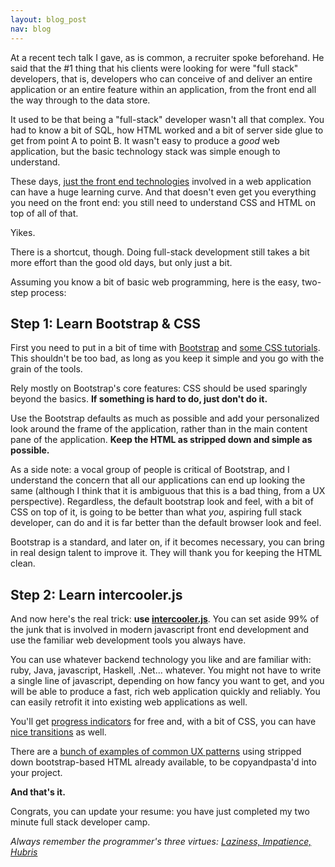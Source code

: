 ```yaml
---
layout: blog_post
nav: blog
---
```


At a recent tech talk I gave, as is common, a recruiter spoke beforehand.  He said that the #1 thing that his clients
were looking for were "full stack" developers, that is, developers who can conceive of and deliver an entire application
or an entire feature within an application, from the front end all the way through to the data store.

It used to be that being a "full-stack" developer wasn't all that complex.  You had to know a bit of SQL, how HTML worked and
a bit of server side glue to get from point A to point B.  It wasn't easy to produce a *good* web application, but 
the basic technology stack was simple enough to understand.

These days, [just the front end technologies](https://hackernoon.com/how-it-feels-to-learn-javascript-in-2016-d3a717dd577f#.dwh66ycs0) 
involved in a web application can have a huge learning curve.  And that doesn't even get you everything you need on the 
front end: you still need to understand CSS and HTML on top of all of that.  

Yikes.

There is a shortcut, though.  Doing full-stack development still takes a bit more effort than the good old days, but only
just a bit.
 
Assuming you know a bit of basic web programming, here is the easy, two-step process:

## Step 1: Learn Bootstrap &amp; CSS

First you need to put in a bit of time with [Bootstrap](http://getbootstrap.com/) and
[some CSS tutorials](http://www.skilledup.com/articles/best-free-css-tutorials). This shouldn't be too bad, as long as 
you keep it simple and you go with the grain of the tools.

Rely mostly on Bootstrap's core features: CSS should be used sparingly beyond the basics.  **If something is hard to do, just don't do it.**

Use the Bootstrap defaults as much as possible and add your personalized look around the frame of the application, rather 
than in the main content pane of the application.  **Keep the HTML as stripped down and simple as possible.**

As a side note: a vocal group of people is critical of Bootstrap, and I understand the concern that all our applications 
can end up looking the same (although I think that it is ambiguous that this is a bad thing, from a UX perspective). 
Regardless, the default bootstrap look and feel, with a bit of CSS on top of it, is going to be better than what *you*, 
aspiring full stack developer, can do and it is far better than the default browser look and feel.

Bootstrap is a standard, and later on, if it becomes necessary, you can bring in real design talent to improve it.  They will 
thank you for keeping the HTML clean.

## Step 2: Learn intercooler.js

And now here's the real trick: **use [intercooler.js](http://intercoolerjs.org)**.  You can set aside 99% of the junk that is 
involved in modern javascript front end development and use the familiar web development tools you always have.

You can use whatever backend technology you like and are familiar with: ruby, Java, javascript, Haskell, .Net... whatever. 
You might not have to write a single line of javascript, depending on  how fancy you want to get, and you will be able to 
produce a fast, rich web application quickly and reliably.  You can easily retrofit it into existing web applications
as well.

You'll get [progress indicators](http://intercoolerjs.org/docs.html#progress) for free and, with a bit of CSS, you can 
have [nice transitions](http://intercoolerjs.org/docs.html#transitions) as well.

There are a [bunch of examples of common UX patterns](http://intercoolerjs.org/examples/index.html) using stripped down 
bootstrap-based HTML already available, to be copyandpasta'd into your project.

**And that's it.**

Congrats, you can update your resume: you have just completed my two minute full stack developer camp.

*Always remember the programmer's three virtues: [Laziness, Impatience, Hubris](http://threevirtues.com/)*